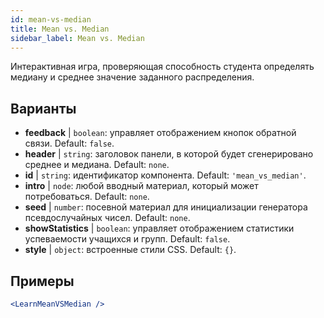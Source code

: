 ```yaml
---
id: mean-vs-median
title: Mean vs. Median
sidebar_label: Mean vs. Median
---
```


Интерактивная игра, проверяющая способность студента определять медиану и среднее значение заданного распределения.

## Варианты

* __feedback__ | `boolean`: управляет отображением кнопок обратной связи. Default: `false`.
* __header__ | `string`: заголовок панели, в которой будет сгенерировано среднее и медиана. Default: `none`.
* __id__ | `string`: идентификатор компонента. Default: `'mean_vs_median'`.
* __intro__ | `node`: любой вводный материал, который может потребоваться. Default: `none`.
* __seed__ | `number`: посевной материал для инициализации генератора псевдослучайных чисел. Default: `none`.
* __showStatistics__ | `boolean`: управляет отображением статистики успеваемости учащихся и групп. Default: `false`.
* __style__ | `object`: встроенные стили CSS. Default: `{}`.


## Примеры

```jsx live
<LearnMeanVSMedian />
```

